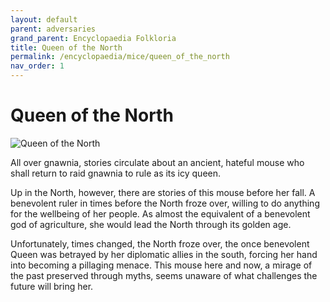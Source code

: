 ```yaml
---
layout: default
parent: adversaries
grand_parent: Encyclopaedia Folkloria
title: Queen of the North
permalink: /encyclopaedia/mice/queen_of_the_north
nav_order: 1
---
```

# Queen of the North
<img src="../../assets/QotN.jpg" alt="Queen of the North">

All over gnawnia, stories circulate about an ancient, hateful mouse who shall return to raid gnawnia to rule as its icy queen.

Up in the North, however, there are stories of this mouse before her fall. A benevolent ruler in times before the North froze over, willing to do anything for the wellbeing of her people. As almost the equivalent of a benevolent god of agriculture, she would lead the North through its golden age.

Unfortunately, times changed, the North froze over, the once benevolent Queen was betrayed by her diplomatic allies in the south, forcing her hand into becoming a pillaging menace. This mouse here and now, a mirage of the past preserved through myths, seems unaware of what challenges the future will bring her.